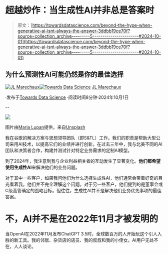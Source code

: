 # 超越炒作：当生成性AI并非总是答案时

> 原文：[https://towardsdatascience.com/beyond-the-hype-when-generative-ai-isnt-always-the-answer-3ddbb19ce70f?source=collection_archive---------5-----------------------#2024-10-01](https://towardsdatascience.com/beyond-the-hype-when-generative-ai-isnt-always-the-answer-3ddbb19ce70f?source=collection_archive---------5-----------------------#2024-10-01)

## 为什么预测性AI可能仍然是你的最佳选择

[](https://jlmarechaux.medium.com/?source=post_page---byline--3ddbb19ce70f--------------------------------)[![JL Marechaux](../Images/ec486355f8c28bddf4b2591848cf7e6f.png)](https://jlmarechaux.medium.com/?source=post_page---byline--3ddbb19ce70f--------------------------------)[](https://towardsdatascience.com/?source=post_page---byline--3ddbb19ce70f--------------------------------)[![Towards Data Science](../Images/a6ff2676ffcc0c7aad8aaf1d79379785.png)](https://towardsdatascience.com/?source=post_page---byline--3ddbb19ce70f--------------------------------) [JL Marechaux](https://jlmarechaux.medium.com/?source=post_page---byline--3ddbb19ce70f--------------------------------)

·发布于[Towards Data Science](https://towardsdatascience.com/?source=post_page---byline--3ddbb19ce70f--------------------------------) ·阅读时间8分钟·2024年10月1日

--

![](../Images/bd57d7c76e717f6454d435c9e8aea1ed.png)

图片由[Maria Lupan](https://unsplash.com/@luandmario?utm_source=medium&utm_medium=referral)提供，来自[Unsplash](https://unsplash.com/?utm_source=medium&utm_medium=referral)

我在谷歌的解决方案与思想领导团队（即S&TL）工作。我们的职责是帮助大型公司采用AI技术，以提高它们的业绩并进行创新。在过去三年中，我与北美不同的AI团队和决策者合作，构建并测试针对特定业务需求的定制AI模型。

到了2024年，我注意到我与企业利益相关者的互动发生了显著变化。**他们都希望使用生成性AI**来解决他们的业务问题。

对于其中一些客户，如果我问他们为什么选择生成性AI，他们通常会带着好奇的目光看着我。他们并不完全理解这个问题。对于另一些客户，他们提到的是董事会或C级高管确定的战略目标。但往往，生成性AI并不是解决他们业务优先事项的最佳答案。

# **不，AI并不是在2022年11月才被发明的**

当OpenAI在2022年11月发布ChatGPT 3.5时，全球数百万的人开始玩这个引人入胜的新工具。我的邻居、杂货店的店员、我的叔叔和我的小侄女。AI用户无处不在，人人谈论。
